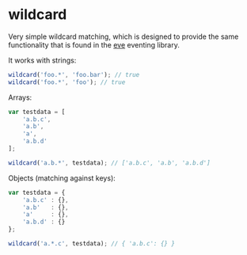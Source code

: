 # wildcard

Very simple wildcard matching, which is designed to provide the same functionality that is found in the [eve](https://github.com/DmitryBaranovskiy/eve) eventing library.

It works with strings:

```js
wildcard('foo.*', 'foo.bar'); // true
wildcard('foo.*', 'foo'); // true
```

Arrays:

```js
var testdata = [
    'a.b.c',
    'a.b',
    'a',
    'a.b.d'
];

wildcard('a.b.*', testdata); // ['a.b.c', 'a.b', 'a.b.d']
```

Objects (matching against keys):

```js
var testdata = {
    'a.b.c' : {},
    'a.b'   : {},
    'a'     : {},
    'a.b.d' : {}
};

wildcard('a.*.c', testdata); // { 'a.b.c': {} }
```
